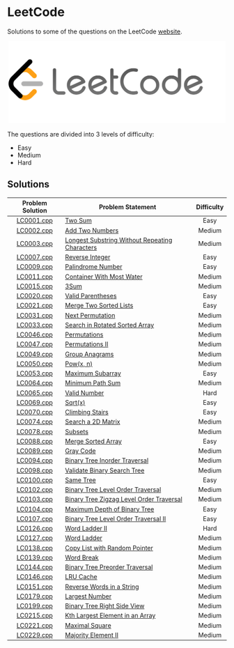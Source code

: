 # LeetCode

Solutions to some of the questions on the LeetCode [website](https://www.leetcode.com "LeetCode").

<p align="center"><img src="../assets/leetcode.png" width=500px"></p>

The questions are divided into 3 levels of difficulty:

*   Easy
*   Medium
*   Hard

## Solutions

| Problem Solution	| Problem Statement 										| Difficulty	|
|:-----------------:|-----------------------------------------------------------|:-------------:|
| [LC0001.cpp]		| [Two Sum]													| Easy			|
| [LC0002.cpp]		| [Add Two Numbers]											| Medium		|
| [LC0003.cpp]		| [Longest Substring Without Repeating Characters]			| Medium		|
| [LC0007.cpp]		| [Reverse Integer]											| Easy			|
| [LC0009.cpp]		| [Palindrome Number]										| Easy			|
| [LC0011.cpp]		| [Container With Most Water]								| Medium		|
| [LC0015.cpp]		| [3Sum]													| Medium		|
| [LC0020.cpp]		| [Valid Parentheses]										| Easy			|
| [LC0021.cpp]		| [Merge Two Sorted Lists]									| Easy			|
| [LC0031.cpp]		| [Next Permutation]										| Medium		|
| [LC0033.cpp]		| [Search in Rotated Sorted Array]							| Medium		|
| [LC0046.cpp]		| [Permutations]											| Medium		|
| [LC0047.cpp]		| [Permutations II]											| Medium		|
| [LC0049.cpp]		| [Group Anagrams]											| Medium		|
| [LC0050.cpp]		| [Pow(x, n)]												| Medium		|
| [LC0053.cpp]		| [Maximum Subarray]										| Easy			|
| [LC0064.cpp]		| [Minimum Path Sum]										| Medium		|
| [LC0065.cpp]		| [Valid Number]											| Hard			|
| [LC0069.cpp]		| [Sqrt(x)]													| Easy			|
| [LC0070.cpp]		| [Climbing Stairs]											| Easy			|
| [LC0074.cpp]		| [Search a 2D Matrix]										| Medium		|
| [LC0078.cpp]		| [Subsets]													| Medium		|
| [LC0088.cpp]		| [Merge Sorted Array]										| Easy			|
| [LC0089.cpp]		| [Gray Code]												| Medium		|
| [LC0094.cpp]		| [Binary Tree Inorder Traversal]							| Medium		|
| [LC0098.cpp]		| [Validate Binary Search Tree]								| Medium		|
| [LC0100.cpp]		| [Same Tree]												| Easy			|
| [LC0102.cpp]		| [Binary Tree Level Order Traversal]						| Medium		|
| [LC0103.cpp]		| [Binary Tree Zigzag Level Order Traversal]				| Medium		|
| [LC0104.cpp]		| [Maximum Depth of Binary Tree]							| Easy			|
| [LC0107.cpp]		| [Binary Tree Level Order Traversal II]					| Easy			|
| [LC0126.cpp]		| [Word Ladder II]											| Hard			|
| [LC0127.cpp]		| [Word Ladder]												| Medium		|
| [LC0138.cpp]		| [Copy List with Random Pointer]							| Medium		|
| [LC0139.cpp]		| [Word Break]												| Medium		|
| [LC0144.cpp]		| [Binary Tree Preorder Traversal]							| Medium		|
| [LC0146.cpp]		| [LRU Cache]												| Medium		|
| [LC0151.cpp]		| [Reverse Words in a String]								| Medium		|
| [LC0179.cpp]		| [Largest Number]											| Medium		|
| [LC0199.cpp]		| [Binary Tree Right Side View]								| Medium		|
| [LC0215.cpp]		| [Kth Largest Element in an Array]							| Medium		|
| [LC0221.cpp]		| [Maximal Square]											| Medium		|
| [LC0229.cpp]		| [Majority Element II]										| Medium		|

[//]: # (Solutions)

[LC0001.cpp]: Solutions/LC0001.cpp
[Two Sum]: https://leetcode.com/problems/two-sum/

[LC0002.cpp]: Solutions/LC0002.cpp
[Add Two Numbers]: https://leetcode.com/problems/add-two-numbers/

[LC0003.cpp]: Solutions/LC0003.cpp
[Longest Substring Without Repeating Characters]: https://leetcode.com/problems/longest-substring-without-repeating-characters/

[LC0007.cpp]: Solutions/LC0007.cpp
[Reverse Integer]: https://leetcode.com/problems/reverse-integer/

[LC0009.cpp]: Solutions/LC0009.cpp
[Palindrome Number]: https://leetcode.com/problems/palindrome-number/

[LC0011.cpp]: Solutions/LC0011.cpp
[Container With Most Water]: https://leetcode.com/problems/container-with-most-water/

[LC0015.cpp]: Solutions/LC0015.cpp
[3Sum]: https://leetcode.com/problems/3sum/

[LC0020.cpp]: Solutions/LC0020.cpp
[Valid Parentheses]: https://leetcode.com/problems/valid-parentheses/

[LC0021.cpp]: Solutions/LC0021.cpp
[Merge Two Sorted Lists]: https://leetcode.com/problems/merge-two-sorted-lists/

[LC0031.cpp]: Solutions/LC0031.cpp
[Next Permutation]: https://leetcode.com/problems/next-permutation/

[LC0033.cpp]: Solutions/LC0033.cpp
[Search in Rotated Sorted Array]: https://leetcode.com/problems/search-in-rotated-sorted-array/

[LC0046.cpp]: Solutions/LC0046.cpp
[Permutations]: https://leetcode.com/problems/permutations/

[LC0047.cpp]: Solutions/LC0047.cpp
[Permutations II]: https://leetcode.com/problems/permutations-ii/

[LC0049.cpp]: Solutions/LC0049.cpp
[Group Anagrams]: https://leetcode.com/problems/group-anagrams/

[LC0050.cpp]: Solutions/LC0050.cpp
[Pow(x, n)]: https://leetcode.com/problems/powx-n/

[LC0053.cpp]: Solutions/LC0053.cpp
[Maximum Subarray]: https://leetcode.com/problems/maximum-subarray/

[LC0064.cpp]: Solutions/LC0064.cpp
[Minimum Path Sum]: https://leetcode.com/problems/minimum-path-sum/

[LC0065.cpp]: Solutions/LC0065.cpp
[Valid Number]: https://leetcode.com/problems/valid-number/

[LC0069.cpp]: Solutions/LC0069.cpp
[Sqrt(x)]: https://leetcode.com/problems/sqrtx/

[LC0070.cpp]: Solutions/LC0070.cpp
[Climbing Stairs]: https://leetcode.com/problems/climbing-stairs/

[LC0074.cpp]: Solutions/LC0074.cpp
[Search a 2D Matrix]: https://leetcode.com/problems/search-a-2d-matrix/

[LC0078.cpp]: Solutions/LC0078.cpp
[Subsets]: https://leetcode.com/problems/subsets/

[LC0088.cpp]: Solutions/LC0088.cpp
[Merge Sorted Array]: https://leetcode.com/problems/merge-sorted-array/

[LC0089.cpp]: Solutions/LC0089.cpp
[Gray Code]: https://leetcode.com/problems/gray-code/

[LC0094.cpp]: Solutions/LC0094.cpp
[Binary Tree Inorder Traversal]: https://leetcode.com/problems/binary-tree-inorder-traversal/

[LC0098.cpp]: Solutions/LC0098.cpp
[Validate Binary Search Tree]: https://leetcode.com/problems/validate-binary-search-tree/

[LC0100.cpp]: Solutions/LC0100.cpp
[Same Tree]: https://leetcode.com/problems/same-tree/

[LC0102.cpp]: Solutions/LC0102.cpp
[Binary Tree Level Order Traversal]: https://leetcode.com/problems/binary-tree-level-order-traversal/

[LC0103.cpp]: Solutions/LC0103.cpp
[Binary Tree Zigzag Level Order Traversal]: https://leetcode.com/problems/binary-tree-zigzag-level-order-traversal/

[LC0104.cpp]: Solutions/LC0104.cpp
[Maximum Depth of Binary Tree]: https://leetcode.com/problems/maximum-depth-of-binary-tree/

[LC0107.cpp]: Solutions/LC0107.cpp
[Binary Tree Level Order Traversal II]: https://leetcode.com/problems/binary-tree-level-order-traversal-ii/

[LC0126.cpp]: Solutions/LC0126.cpp
[Word Ladder II]: https://leetcode.com/problems/word-ladder-ii/

[LC0127.cpp]: Solutions/LC0127.cpp
[Word Ladder]: https://leetcode.com/problems/word-ladder/

[LC0138.cpp]: Solutions/LC0138.cpp
[Copy List with Random Pointer]: https://leetcode.com/problems/copy-list-with-random-pointer/

[LC0139.cpp]: Solutions/LC0139.cpp
[Word Break]: https://leetcode.com/problems/word-break/

[LC0144.cpp]: Solutions/LC0144.cpp
[Binary Tree Preorder Traversal]: https://leetcode.com/problems/binary-tree-preorder-traversal/

[LC0146.cpp]: Solutions/LC0146.cpp
[LRU Cache]: https://leetcode.com/problems/lru-cache/

[LC0151.cpp]: Solutions/LC0151.cpp
[Reverse Words in a String]: https://leetcode.com/problems/reverse-words-in-a-string/

[LC0179.cpp]: Solutions/LC0179.cpp
[Largest Number]: https://leetcode.com/problems/largest-number/

[LC0199.cpp]: Solutions/LC0199.cpp
[Binary Tree Right Side View]: https://leetcode.com/problems/binary-tree-right-side-view/

[LC0215.cpp]: Solutions/LC0215.cpp
[Kth Largest Element in an Array]: https://leetcode.com/problems/kth-largest-element-in-an-array/

[LC0221.cpp]: Solutions/LC0221.cpp
[Maximal Square]: https://leetcode.com/problems/maximal-square/

[LC0229.cpp]: Solutions/LC0229.cpp
[Majority Element II]: https://leetcode.com/problems/majority-element-ii/

[//]: # (EOF)